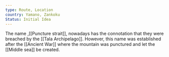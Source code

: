 ```yaml
---
type: Route, Location
country: Yamano, Zankoku
Status: Initial Idea
---
```


The name ,[[Puncture strait]], nowadays has the connotation that they were breached by the [[Tala Archipelago]]. However, this name was established after the [[Ancient War]] where the mountain was punctured and let the [[Middle sea]] be created.